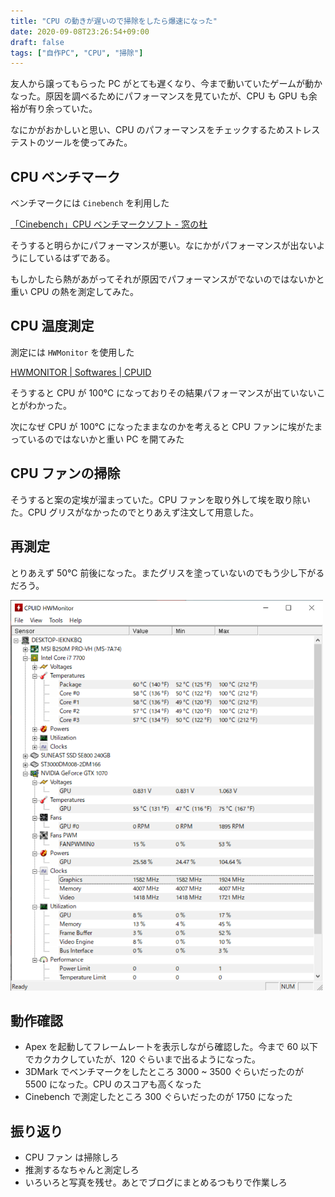 ```yaml
---
title: "CPU の動きが遅いので掃除をしたら爆速になった"
date: 2020-09-08T23:26:54+09:00
draft: false
tags: ["自作PC", "CPU", "掃除"]
---
```


友人から譲ってもらった PC がとても遅くなり、今まで動いていたゲームが動かなった。原因を調べるためにパフォーマンスを見ていたが、CPU も GPU も余裕が有り余っていた。

なにかがおかしいと思い、CPU のパフォーマンスをチェックするためストレステストのツールを使ってみた。

## CPU ベンチマーク

ベンチマークには `Cinebench` を利用した

[「Cinebench」CPU ベンチマークソフト - 窓の杜](https://forest.watch.impress.co.jp/library/software/cinbenc/)

そうすると明らかにパフォーマンスが悪い。なにかがパフォーマンスが出ないようにしているはずである。

もしかしたら熱があがってそれが原因でパフォーマンスがでないのではないかと重い CPU の熱を測定してみた。

## CPU 温度測定

測定には `HWMonitor` を使用した

[HWMONITOR | Softwares | CPUID](https://www.cpuid.com/softwares/hwmonitor.html)

そうすると CPU が 100℃ になっておりその結果パフォーマンスが出ていないことがわかった。

次になぜ CPU が 100℃ になったままなのかを考えると CPU ファンに埃がたまっているのではないかと重い PC を開てみた

## CPU ファンの掃除

そうすると案の定埃が溜まっていた。CPU ファンを取り外して埃を取り除いた。CPU グリスがなかったのでとりあえず注文して用意した。

## 再測定

とりあえず 50℃ 前後になった。またグリスを塗っていないのでもう少し下がるだろう。

<img src="/img/cpu-temp.png" width=500>

## 動作確認

- Apex を起動してフレームレートを表示しながら確認した。今まで 60 以下でカクカクしていたが、120 ぐらいまで出るようになった。
- 3DMark でベンチマークをしたところ 3000 ~ 3500 ぐらいだったのが 5500 になった。CPU のスコアも高くなった
- Cinebench で測定したところ 300 ぐらいだったのが 1750 になった

## 振り返り

- CPU ファン は掃除しろ
- 推測するなちゃんと測定しろ
- いろいろと写真を残せ。あとでブログにまとめるつもりで作業しろ
